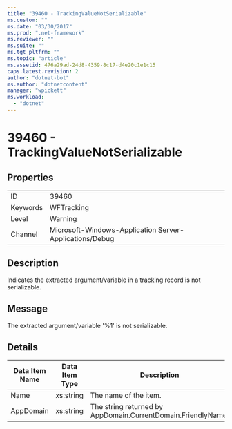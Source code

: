 ```yaml
---
title: "39460 - TrackingValueNotSerializable"
ms.custom: ""
ms.date: "03/30/2017"
ms.prod: ".net-framework"
ms.reviewer: ""
ms.suite: ""
ms.tgt_pltfrm: ""
ms.topic: "article"
ms.assetid: 476a29ad-24d8-4359-8c17-d4e20c1e1c15
caps.latest.revision: 2
author: "dotnet-bot"
ms.author: "dotnetcontent"
manager: "wpickett"
ms.workload: 
  - "dotnet"
---
```

# 39460 - TrackingValueNotSerializable
## Properties  
  
|||  
|-|-|  
|ID|39460|  
|Keywords|WFTracking|  
|Level|Warning|  
|Channel|Microsoft-Windows-Application Server-Applications/Debug|  
  
## Description  
 Indicates the extracted argument/variable in a tracking record is not serializable.  
  
## Message  
 The extracted argument/variable '%1' is not serializable.  
  
## Details  
  
|Data Item Name|Data Item Type|Description|  
|--------------------|--------------------|-----------------|  
|Name|xs:string|The name of the item.|  
|AppDomain|xs:string|The string returned by AppDomain.CurrentDomain.FriendlyName.|
